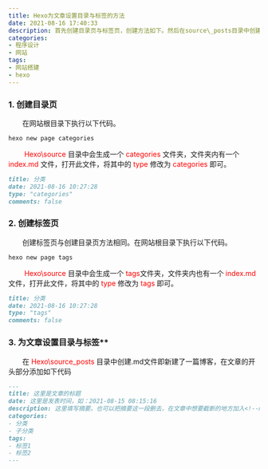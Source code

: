 ```yaml
---
title: Hexo为文章设置目录与标签的方法
date: 2021-08-16 17:40:33
description: 首先创建目录页与标签页，创建方法如下。然后在source\_posts目录中创建.md文件即新建了一篇博客，在文章的开头部分添加如下代码即可为文章设置目录与标签，各部分作用见注释。
categories:
- 程序设计
- 网站
tags:
- 网站搭建
- hexo
---
```


### 1. 创建目录页
&emsp;&emsp;在网站根目录下执行以下代码。
```git
hexo new page categories
```
&emsp;&emsp;<font color='red'> Hexo\source</font> 目录中会生成一个<font color='red'> categories </font>文件夹，文件夹内有一个<font color='red'> index.md </font>文件，打开此文件，将其中的<font color='red'> type</font> 修改为<font color='red'> categories</font> 即可。
```md
title: 分类
date: 2021-08-16 10:27:28
type: "categories"
comments: false
```
### 2. 创建标签页
&emsp;&emsp;创建标签页与创建目录页方法相同。在网站根目录下执行以下代码。
```git
hexo new page tags
```
&emsp;&emsp;<font color='red'> Hexo\source</font> 目录中会生成一个<font color='red'> tags</font>文件夹，文件夹内也有一个<font color='red'> index.md </font>文件，打开此文件，将其中的<font color='red'> type</font> 修改为<font color='red'> tags</font> 即可。
```md
title: 分类
date: 2021-08-16 10:27:28
type: "tags"
comments: false
```
### 3. 为文章设置目录与标签**
&emsp;&emsp;在<font color='red'> Hexo\source\_posts</font> 目录中创建.md文件即新建了一篇博客，在文章的开头部分添加如下代码
```md
---
title: 这里是文章的标题
date: 这里是发表时间，如：2021-08-15 08:15:16
description: 这里填写摘要。也可以把摘要这一段删去，在文章中想要截断的地方加入<!--more-->，这样在首页就只显示开头到截断的内容，而不会显示全文
categories:
- 分类
- 子分类
tags:
- 标签1
- 标签2
---
```